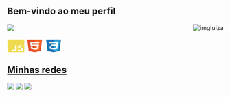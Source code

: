 ## Bem-vindo ao meu perfil 

 <img align="right" alt="imgluiza" height="250" src="https://blog.hubdodesenvolvedor.com.br/wp-content/uploads/2024/03/capa-linguagens-em-alta.jpg">
</div>

<div>
  <a href="https://github.com/luizasantosx">
  <img height="180em" src="https://github-readme-stats.vercel.app/api/top-langs/?username=luizasantosx&layout=compact&langs_count=6&theme=tokyonight"/>
    
</div>
<div style="display: inline_block"><br>
  <img align="center" alt="Js" height="30" width="40" src="https://raw.githubusercontent.com/devicons/devicon/master/icons/javascript/javascript-plain.svg">
  <img align="center" alt="HTML" height="30" width="40" src="https://raw.githubusercontent.com/devicons/devicon/master/icons/html5/html5-original.svg">
  <img align="center" alt="CSS" height="30" width="40" src="https://raw.githubusercontent.com/devicons/devicon/master/icons/css3/css3-original.svg">
 
 <br>
 
## Minhas redes
 
<div> 
  <a href="https://instagram.com/luizasantos.x" target="_blank"><img src="https://img.shields.io/badge/-Instagram-%23E4405F?style=for-the-badge&logo=instagram&logoColor=white" target="_blank"></a> 
  <a href = "mailto:luizasantos096@gmail.com"><img src="https://img.shields.io/badge/-Gmail-%23333?style=for-the-badge&logo=gmail&logoColor=white" target="_blank"></a>
  <a href="https://www.linkedin.com/in/luizasantos-profissional" target="_blank"><img src="https://img.shields.io/badge/-LinkedIn-%230077B5?style=for-the-badge&logo=linkedin&logoColor=white" target="_blank"></a> 
 

</div>
